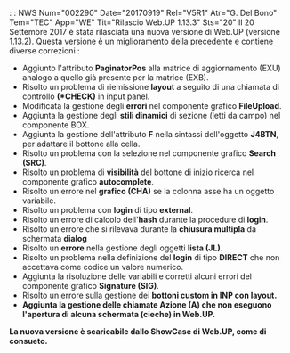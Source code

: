  :  : NWS Num="002290" Date="20170919" Rel="V5R1" Atr="G. Del Bono" Tem="TEC" App="WE" Tit="Rilascio Web.UP 1.13.3" Sts="20"
Il 20 Settembre 2017 è stata rilasciata una nuova versione di Web.UP (versione 1.13.2).
Questa versione è un miglioramento della precedente e contiene diverse correzioni : 
<ul><li>Aggiunto l'attributo <b>PaginatorPos</b> alla matrice di aggiornamento (EXU) analogo a quello già presente per la matrice (EXB).</li><li>Risolto un problema di riemissione <b>layout</b>
a seguito di una chiamata di controllo <b>(*CHECK)</b> in input panel.</li><li>Modificata la gestione degli <b>errori</b> nel componente grafico <b>FileUpload</b>.</li><li>Aggiunta la gestione
degli <b>stili dinamici</b> di sezione (letti da campo) nel componente BOX.</li><li>Aggiunta la gestione dell'attributo <b>F</b> nella sintassi dell'oggetto <b>J4BTN</b>, per adattare il bottone
alla cella.</li><li>Risolto un problema con la selezione nel componente grafico <b>Search (SRC)</b>.
</li><li>Risolto un problema di <b>visibilità</b> del bottone di inizio ricerca nel componente grafico <b>autocomplete</b>.</li><li>Risolto un errore nel <b>grafico (CHA)</b> se la colonna asse
ha un oggetto variabile.</li><li>Risolto un problema con <b>login</b> di tipo <b>external</b>.</li>
<li>Risolto un errore di calcolo dell'<b>hash</b> durante la procedure di <b>login</b>.</li> <li>Risolto un errore che si rilevava durante la <b>chiusura multipla</b> da schermata <b>dialog</b>
</li><li>Risolto un <b>errore</b> nella gestione degli oggetti <b>lista (JL)</b>.</li> <li>Risolto un problema nella definizione del <b>login</b> di tipo <b>DIRECT</b> che non accettava
come codice un valore numerico.</li><li>Aggiunta la risoluzione delle variabili e corretti alcuni errori del componente grafico <b>Signature (SIG)</b>.</li><li>Risolto un errore sulla gestione dei
<b>bottoni custom</> in <b>INP</b> con <b>layout</b>.</li><li>Aggiunta la gestione delle chiamate <b>Azione (A)</b> che non eseguono l'apertura di alcuna schermata <b>(cieche)</b> in Web.UP.</li> </ul>
La nuova versione è scaricabile dallo ShowCase di Web.UP, come di consueto.
